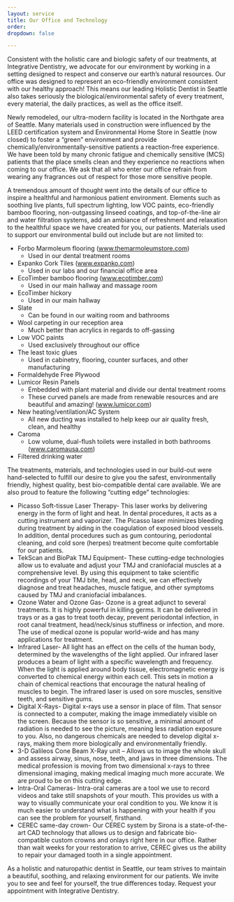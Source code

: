 ```yaml
---
layout: service
title: Our Office and Technology
order:
dropdown: false

---
```


Consistent with the holistic care and biologic safety of our treatments, at Integrative Dentistry, we advocate for our environment by working in a setting designed to respect and conserve our earth’s natural resources. Our office was designed to represent an eco-friendly environment consistent with our healthy approach! This means our leading Holistic Dentist in Seattle also takes seriously the biological/environmental safety of every treatment, every material, the daily practices, as well as the office itself.

Newly remodeled, our ultra-modern facility is located in the Northgate area of Seattle. Many materials used in construction were influenced by the LEED certification system and Environmental Home Store in Seattle (now closed) to foster a “green” environment and provide chemically/environmentally-sensitive patients a reaction-free experience. We have been told by many chronic fatigue and chemically sensitive (MCS) patients that the place smells clean and they experience no reactions when coming to our office. We ask that all who enter our office refrain from wearing any fragrances out of respect for those more sensitive people.

A tremendous amount of thought went into the details of our office to inspire a healthful and harmonious patient environment. Elements such as soothing live plants, full spectrum lighting, low VOC paints, eco-friendly bamboo flooring, non-outgassing linseed coatings, and top-of-the-line air and water filtration systems, add an ambiance of refreshment and relaxation to the healthful space we have created for you, our patients. Materials used to support our environmental build out include but are not limited to:

* Forbo Marmoleum flooring (www.themarmoleumstore.com)
  * Used in our dental treatment rooms
* Expanko Cork Tiles (www.expanko.com)
  * Used in our labs and our financial office area
* EcoTimber bamboo flooring (www.ecotimber.com)
  * Used in our main hallway and massage room
* EcoTimber hickory
  * Used in our main hallway
* Slate
  * Can be found in our waiting room and bathrooms
* Wool carpeting in our reception area
  * Much better than acrylics in regards to off-gassing
* Low VOC paints
  * Used exclusively throughout our office
* The least toxic glues
  * Used in cabinetry, flooring, counter surfaces, and other manufacturing
* Formaldehyde Free Plywood
* Lumicor Resin Panels
  * Embedded with plant material and divide our dental treatment rooms
  * These curved panels are made from renewable resources and are beautiful and amazing! (www.lumicor.com)
* New heating/ventilation/AC System
  * All new ducting was installed to help keep our air quality fresh, clean, and healthy
* Caroma
  * Low volume, dual-flush toilets were installed in both bathrooms (www.caromausa.com)
* Filtered drinking water

The treatments, materials, and technologies used in our build-out were hand-selected to fulfill our desire to give you the safest, environmentally friendly, highest quality, best bio-compatible dental care available. We are also proud to feature the following “cutting edge” technologies:

* Picasso Soft-tissue Laser Therapy- This laser works by delivering energy in the form of light and heat. In dental procedures, it acts as a cutting instrument and vaporizer. The Picasso laser minimizes bleeding during treatment by aiding in the coagulation of exposed blood vessels. In addition, dental procedures such as gum contouring, periodontal cleaning, and cold sore (herpes) treatment become quite comfortable for our patients.
* TekScan and BioPak TMJ Equipment- These cutting-edge technologies allow us to evaluate and adjust your TMJ and craniofacial muscles at a comprehensive level. By using this equipment to take scientific recordings of your TMJ bite, head, and neck, we can effectively diagnose and treat headaches, muscle fatigue, and other symptoms caused by TMJ and craniofacial imbalances.
* Ozone Water and Ozone Gas- Ozone is a great adjunct to several treatments. It is highly powerful in killing germs. It can be delivered in trays or as a gas to treat tooth decay, prevent periodontal infection, in root canal treatment, head/neck/sinus stuffiness or infection, and more. The use of medical ozone is popular world-wide and has many applications for treatment.
* Infrared Laser- All light has an effect on the cells of the human body, determined by the wavelengths of the light applied. Our infrared laser produces a beam of light with a specific wavelength and frequency. When the light is applied around body tissue, electromagnetic energy is converted to chemical energy within each cell. This sets in motion a chain of chemical reactions that encourage the natural healing of muscles to begin. The infrared laser is used on sore muscles, sensitive teeth, and sensitive gums.
* Digital X-Rays- Digital x-rays use a sensor in place of film. That sensor is connected to a computer, making the image immediately visible on the screen. Because the sensor is so sensitive, a minimal amount of radiation is needed to see the picture, meaning less radiation exposure to you. Also, no dangerous chemicals are needed to develop digital x-rays, making them more biologically and environmentally friendly.
* 3-D Galileos Cone Beam X-Ray unit – Allows us to image the whole skull and assess airway, sinus, nose, teeth, and jaws in three dimensions. The medical profession is moving from two dimensional x-rays to three dimensional imaging, making medical imaging much more accurate. We are proud to be on this cutting edge.
* Intra-Oral Cameras- Intra-oral cameras are a tool we use to record videos and take still snapshots of your mouth. This provides us with a way to visually communicate your oral condition to you. We know it is much easier to understand what is happening with your health if you can see the problem for yourself, firsthand.
* CEREC same-day crown- Our CEREC system by Sirona is a state-of-the-art CAD technology that allows us to design and fabricate bio-compatible custom crowns and onlays right here in our office. Rather than wait weeks for your restoration to arrive, CEREC gives us the ability to repair your damaged tooth in a single appointment.

As a holistic and naturopathic dentist in Seattle, our team strives to maintain a beautiful, soothing, and relaxing environment for our patients. We invite you to see and feel for yourself, the true differences today. Request your appointment with Integrative Dentistry.
